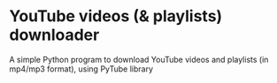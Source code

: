 # YouTube videos (& playlists) downloader
A simple Python program to download YouTube videos and playlists (in mp4/mp3 format), using PyTube library
